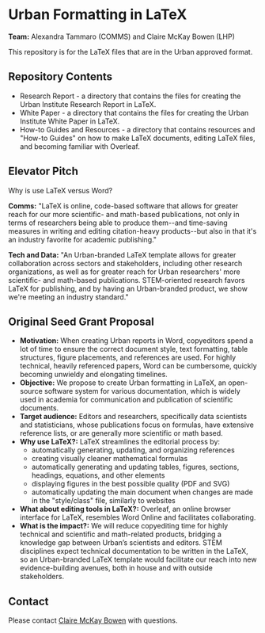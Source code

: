 # Urban Formatting in LaTeX

**Team:** Alexandra Tammaro (COMMS) and Claire McKay Bowen (LHP)

This repository is for the LaTeX files that are in the Urban approved format.

## Repository Contents

* Research Report - a directory that contains the files for creating the Urban Institute Research Report in LaTeX.
* White Paper - a directory that contains the files for creating the Urban Institute White Paper in LaTeX.
* How-to Guides and Resources - a directory that contains resources and "How-to Guides" on how to make LaTeX documents, editing LaTeX files, and becoming familiar with Overleaf.

## Elevator Pitch
Why is use LaTeX versus Word?

**Comms:**
"LaTeX is online, code-based software that allows for greater reach for our more scientific- and math-based publications, not only in terms of researchers being able to produce them--and time-saving measures in writing and editing citation-heavy products--but also in that it's an industry favorite for academic publishing."

**Tech and Data:**
"An Urban-branded LaTeX template allows for greater collaboration across sectors and stakeholders, including other research organizations, as well as for greater reach for Urban researchers' more scientific- and math-based publications. STEM-oriented research favors LaTeX for publishing, and by having an Urban-branded product, we show we're meeting an industry standard."

## Original Seed Grant Proposal

- **Motivation:** When creating Urban reports in Word, copyeditors spend a lot of time to ensure the correct document style, text formatting, table structures, figure placements, and references are used. For highly technical, heavily referenced papers, Word can be cumbersome, quickly becoming unwieldy and elongating timelines.
- **Objective:** We propose to create Urban formatting in LaTeX, an open-source software system for various documentation, which is widely used in academia for communication and publication of scientific documents.
- **Target audience:** Editors and researchers, specifically data scientists and statisticians, whose publications focus on formulas, have extensive reference lists, or are generally more scientific or math based. 
- **Why use LaTeX?:** LaTeX streamlines the editorial process by:
	- automatically generating, updating, and organizing references
	- creating visually cleaner mathematical formulas 
	- automatically generating and updating tables, figures, sections, headings, equations, and other elements
	- displaying figures in the best possible quality (PDF and SVG)
	- automatically updating the main document when changes are made in the "style/class" file, similarly to websites
- **What about editing tools in LaTeX?:** Overleaf, an online browser interface for LaTeX, resembles Word Online and facilitates collaborating.
- **What is the impact?:** We will reduce copyediting time for highly technical and scientific and math-related products, bridging a knowledge gap between Urban’s scientists and editors. STEM disciplines expect technical documentation to be written in the LaTeX, so an Urban-branded LaTeX template would facilitate our reach into new evidence-building avenues, both in house and with outside stakeholders.

## Contact

Please contact [Claire McKay Bowen](cbowen@urban.org) with questions.

